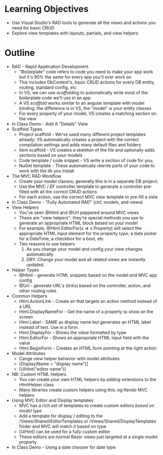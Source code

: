 **Learning Objectives**
=======================
- Use Visual Studio's RAD tools to generate all the views and actions you need for basic CRUD
- Explore view templates with layouts, partials, and view helpers

**Outline**
===========
- RAD - Rapid Application Development
  - "Boilerplate" code refers to code you need to make your app work _but_ it's 90% the same for every app you'll ever work on
  - This includes DbContext's, basic CRUD actions for every DB entity, routing, standard config, etc
  - In VS, we can use _scaffolding_ to automatically write most of the boilerplate code we'll use in an app
  - A VS _scaffold_ works similar to an angular template with model binding; the difference is in VS, the "model" is your entity classes
  - For every property of your model, VS creates a matching section on the view
- In Class Demo - Add A "Details" View
- Scaffold Types
  - Project scaffold - We've used many different project templates already; VS automatically creates a project with the correct compilation settings and adds many default files and folders
  - Item scaffold  - VS creates a skeleton of the file and optionally adds sections based on your models
  - Code template / code snippet - VS write a section of code for you;
  - NuGet template - These automatically rewrite parts of your code to work with the lib you install
- The MVC RAD Workflow
  - Create your model classes; generally this is in a separate DB project;
  - Use the MVC / EF controller template to generate a controller pre-filled with all the correct CRUD actions
  - For each action, use the correct MVC view template to pre-fill a view
- In Class Demo - "Fully Automated RAD" (ctrl, models, and views)
- View Helpers
  - You've seen @Html and @Url peppered around MVC views
  - These are "view helpers"; they're special methods you use to generate an appropriate HTML block _based on your model_
  - For example, @Html.EditorFor(x => x.Property) will select the appropriate HTML input element for the property type; a date picker for a DateTime, a checkbox for a bool, etc
  - Two reasons to use helpers
    1. As you change your model and config your view changes automatically
    2. DRY. Change your model and all related views are instantly updated.
- Helper Types
  - @Html - generate HTML snippets based on the model and MVC app config
  - @Url - generate URL's (links) based on the controller, action, and other routing rules
- Common Helpers
  - Html.ActionLink - Create an <a> that targets an action method instead of a URL
  - Html.DisplayNameFor - Get the name of a property to show on the screen
  - Html.Label - SAME as display name but generates an HTML label instead of text.  Use in a form.
  - Html.DisplayFor - Shows the value formatted by type
  - Html.EditorFor - Shows an appropriate HTML input field with the value
  - Html.BeginForm - Creates an HTML form pointing at the right action
- Model Attributes
  - Cange view helper behavior with model attributes
  - [Display(Name = "display name")]
  - [UIHint("editor name")]
- NB: Custom HTML Helpers
  - You can create your own HTML helpers by adding extensions to the HtmlHelper class
  - Many libraries create custom helpers using this; eg Kendo MVC helpers
- Using MVC Editor and Display templates
  - MVC has a rich set of templates to create custom editors _based on model type_
  - Add a template for display / editing to the /Views/Shared/EditorTemplates or /Views/Shared/DisplayTemplates folder and MVC will match it based on type
  - [UIHint] can be used for a fully custom editor
  - These editors are normal Razor views just targeted at a single model property
- In Class Demo - Using a date chooser for date type